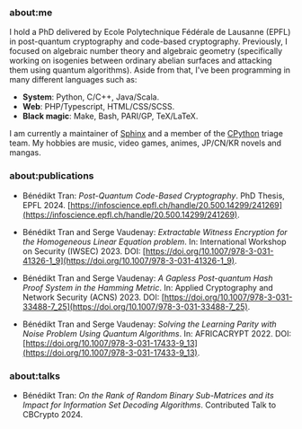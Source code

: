 ### about:me

I hold a PhD delivered by Ecole Polytechnique Fédérale de Lausanne (EPFL) in post-quantum cryptography and code-based cryptography. Previously, I focused on algebraic number theory and algebraic geometry (specifically working on isogenies between ordinary abelian surfaces and attacking them using quantum algorithms). Aside from that, I've been programming in many different languages such as:

- __**System**__: Python, C/C++, Java/Scala.
- __**Web**__: PHP/Typescript, HTML/CSS/SCSS.
- __**Black magic**__: Make, Bash, PARI/GP, TeX/LaTeX.

I am currently a maintainer of [Sphinx](https://github.com/sphinx-doc/sphinx) and a member of the [CPython](https://github.com/python/cpython) triage team. My hobbies are music, video games, animes, JP/CN/KR novels and mangas.

### about:publications

- Bénédikt Tran: *Post-Quantum Code-Based Cryptography*. PhD Thesis, EPFL 2024. [https://infoscience.epfl.ch/handle/20.500.14299/241269](https://infoscience.epfl.ch/handle/20.500.14299/241269).

- Bénédikt Tran and Serge Vaudenay: *Extractable Witness Encryption for the Homogeneous Linear Equation problem*. In: International Workshop on Security (IWSEC) 2023.
  DOI: [https://doi.org/10.1007/978-3-031-41326-1_9](https://doi.org/10.1007/978-3-031-41326-1_9).

- Bénédikt Tran and Serge Vaudenay: *A Gapless Post-quantum Hash Proof System in the Hamming Metric*. In: Applied Cryptography and Network Security (ACNS) 2023.
  DOI: [https://doi.org/10.1007/978-3-031-33488-7_25](https://doi.org/10.1007/978-3-031-33488-7_25).
  
- Bénédikt Tran and Serge Vaudenay: *Solving the Learning Parity with Noise Problem Using Quantum Algorithms*. In: AFRICACRYPT 2022.
  DOI: [https://doi.org/10.1007/978-3-031-17433-9_13](https://doi.org/10.1007/978-3-031-17433-9_13).

### about:talks

- Bénédikt Tran: *On the Rank of Random Binary Sub-Matrices and its Impact for Information Set Decoding Algorithms*. Contributed Talk to CBCrypto 2024.
